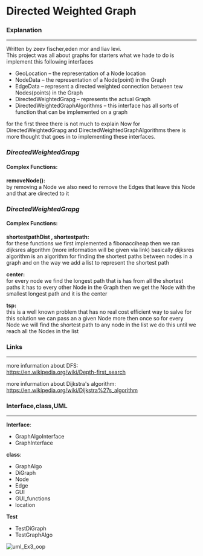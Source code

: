 # Directed Weighted Graph

### **Explanation**
---
Written by zeev fischer,eden mor and liav levi.  
This project was all about graphs for starters what we hade to do is implement this following interfaces  
* GeoLocation – the representation of a Node location 
* NodeData – the representation of a Node(point) in the Graph
* EdgeData – represent a directed weighted connection between tew Nodes(points) in the Graph
* DirectedWeightedGrapg – represents the actual Graph 
* DirectedWeightedGraphAlgorithms – this interface has all sorts of function that can be implemented on a graph  
 
for the first three there is not much to explain Now for DirectedWeightedGrapg and DirectedWeightedGraphAlgorithms there is more thought that goes in to implementing these interfaces.  

### **_DirectedWeightedGrapg_**  
#### Complex Functions:  

**removeNode():**    
by removing a Node we also need to remove the Edges that leave this Node and that are directed to it  

### **_DirectedWeightedGrapg_**  
#### Complex Functions:
**shortestpathDist , shortestpath:**    
for these functions we first implemented a fibonacciheap then we ran dijksres algorithm (more information will be given via link) basically dijksres algorithm is an algorithm for finding the shortest paths between nodes in a graph and on the way we add a list to represent the shortest path  

**center:**  
for every node we find the longest path that is has from all the shortest paths it has to every other Node in the Graph then we get the Node with the smallest longest path and it is the center  

**tsp:**  
this is a well known problem that has no real cost efficient way to salve for this solution we can pass an a given Node more then once so for every Node we will find the shortest path to any node in the list we do this until we reach all the Nodes in the list  


### **Links**
---
more infurmation about DFS:  
https://en.wikipedia.org/wiki/Depth-first_search  

more infurmation about Dijkstra's algorithm:  
https://en.wikipedia.org/wiki/Dijkstra%27s_algorithm  

### **Interface,class,UML**  
---  
**Interface**:  
* GraphAlgoInterface
* GraphInterface

**class**:
* GraphAlgo
* DiGraph
* Node
* Edge
* GUI
* GUI_functions
* location  

**Test**
* TestDiGraph  
* TestGraphAlgo  

![uml_Ex3_oop](https://user-images.githubusercontent.com/92921822/147462180-db6a8ca3-0ad9-4044-a159-36c661ff18fb.jpg)
